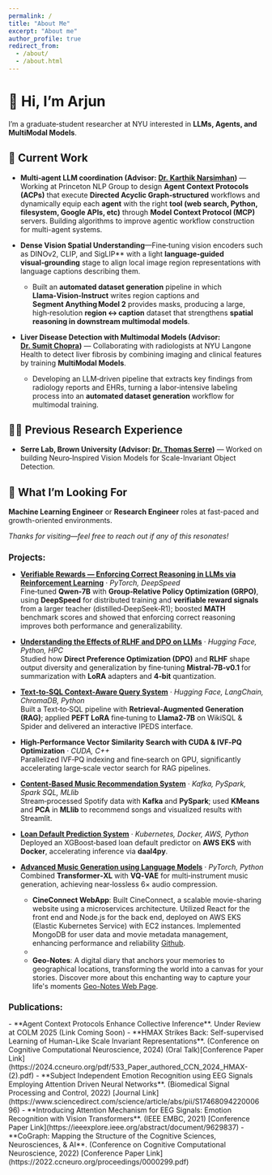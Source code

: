 ```yaml
---
permalink: /
title: "About Me"
excerpt: "About me"
author_profile: true
redirect_from: 
  - /about/
  - /about.html
---
```


# 👋 Hi, I’m **Arjun**

I’m a graduate‑student researcher at NYU interested in **LLMs, Agents, and MultiModal Models**.

## 🔭 Current Work

- **Multi‑agent LLM coordination (Advisor: [Dr.&nbsp;Karthik Narsimhan](https://karthikncode.github.io/))** — Working at Princeton NLP Group to design **Agent Context Protocols (ACPs)** that execute **Directed Acyclic Graph‑structured** workflows and dynamically equip each **agent** with the right **tool (web search, Python, filesystem, Google APIs, etc)** through **Model Context Protocol (MCP)** servers. Building algorithms to improve agentic workflow construction for multi-agent systems.

- **Dense Vision Spatial Understanding**—Fine‑tuning vision encoders such as DINOv2, CLIP, and SigLIP** with a light **language‑guided visual‑grounding** stage to align local image region representations with language captions describing them.
  * Built an **automated dataset generation** pipeline in which **Llama‑Vision‑Instruct** writes region captions and **Segment Anything Model 2** provides masks, producing a large, high‑resolution **region ↔ caption** dataset that strengthens **spatial reasoning in downstream multimodal models**.  

- **Liver Disease Detection with Multimodal Models (Advisor: [Dr.&nbsp;Sumit Chopra](https://www.spchopra.net/#projects))** — Collaborating with radiologists at NYU Langone Health to detect liver fibrosis by combining imaging and clinical features by training **MultiModal Models**.  
  * Developing an LLM‑driven pipeline that extracts key findings from radiology reports and EHRs, turning a labor‑intensive labeling process into an **automated dataset generation** workflow for multimodal training.

## 🧑‍🔬 Previous Research Experience
- **Serre Lab, Brown University (Advisor: [Dr.&nbsp;Thomas Serre](https://serre-lab.clps.brown.edu/research/))** — Worked on building Neuro‑Inspired Vision Models for Scale-Invariant Object Detection.

## 🚀 What I’m Looking For

**Machine Learning Engineer** or **Research Engineer** roles at fast-paced and growth-oriented environments.

*Thanks for visiting—feel free to reach out if any of this resonates!*  

<h2 style="font-size: larger;"><strong>Projects:</strong></h2>

- **[Verifiable Rewards — Enforcing Correct Reasoning in LLMs via Reinforcement Learning](https://github.com/arjunsinghrathore/RL_VerifiableRewards)** · *PyTorch, DeepSpeed*  
  Fine‑tuned **Qwen‑7B** with **Group‑Relative Policy Optimization (GRPO)**, using **DeepSpeed** for distributed training and **verifiable reward signals** from a larger teacher (distilled‑DeepSeek‑R1); boosted **MATH** benchmark scores and showed that enforcing correct reasoning improves both performance and generalizability.

- **[Understanding the Effects of RLHF and DPO on LLMs](https://github.com/PranavGrandhi/DPO_RLHF)** · *Hugging Face, Python, HPC*  
  Studied how **Direct Preference Optimization (DPO)** and **RLHF** shape output diversity and generalization by fine‑tuning **Mistral‑7B‑v0.1** for summarization with **LoRA** adapters and **4‑bit** quantization.

- **[Text‑to‑SQL Context‑Aware Query System](https://github.com/AnanyaSSadana/text-to-sql-llm/tree/main)** · *Hugging Face, LangChain, ChromaDB, Python*  
  Built a Text‑to‑SQL pipeline with **Retrieval‑Augmented Generation (RAG)**; applied **PEFT LoRA** fine‑tuning to **Llama2‑7B** on WikiSQL & Spider and delivered an interactive IPEDS interface.

- **High‑Performance Vector Similarity Search with CUDA & IVF‑PQ Optimization** · *CUDA, C++*  
  Parallelized IVF‑PQ indexing and fine‑search on GPU, significantly accelerating large‑scale vector search for RAG pipelines.

- **[Content‑Based Music Recommendation System](https://github.com/AnanyaSSadana/music-recommendation-system/tree/main)** · *Kafka, PySpark, Spark SQL, MLlib*  
  Stream‑processed Spotify data with **Kafka** and **PySpark**; used **KMeans** and **PCA** in **MLlib** to recommend songs and visualized results with Streamlit.

- **[Loan Default Prediction System](https://github.com/arjunsinghrathore/Loan-Default-Prediction-System)** · *Kubernetes, Docker, AWS, Python*  
  Deployed an XGBoost‑based loan default predictor on **AWS EKS** with **Docker**, accelerating inference via **daal4py**.

- **[Advanced Music Generation using Language Models](https://github.com/AniketRajpoot/DeepMusicGeneration)** · *PyTorch, Python*  
  Combined **Transformer‑XL** with **VQ‑VAE** for multi‑instrument music generation, achieving near‑lossless 6× audio compression.

  - **CineConnect WebApp**: Built CineConnect, a scalable movie-sharing website using a microservices architecture. Utilized React for the front end and Node.js for the back end, deployed on AWS EKS (Elastic Kubernetes Service) with EC2 instances. Implemented MongoDB for user data and movie metadata management, enhancing performance and reliability [Github](https://github.com/arjunsinghrathore/movie-website).
  - 
  - **Geo-Notes**: A digital diary that anchors your memories to geographical locations, transforming the world into a canvas for your stories. Discover more about this enchanting way to capture your life's moments [Geo-Notes Web Page](https://geo-notes-unique123-9b77e082dace.herokuapp.com/).

<h2 style="font-size: larger;"><strong>Publications:</strong></h2>
- **Agent Context Protocols Enhance Collective Inference**. Under Review at COLM 2025 (Link Coming Soon)
- **HMAX Strikes Back: Self-supervised Learning of Human-Like Scale Invariant Representations**. (Conference on Cognitive Computational Neuroscience, 2024) (Oral Talk)[Conference Paper Link](https://2024.ccneuro.org/pdf/533_Paper_authored_CCN_2024_HMAX-(2).pdf)
- **Subject Independent Emotion Recognition using EEG Signals Employing Attention Driven Neural Networks**. (Biomedical Signal Processing and Control, 2022) [Journal Link](https://www.sciencedirect.com/science/article/abs/pii/S1746809422000696)
- **Introducing Attention Mechanism for EEG Signals: Emotion Recognition with Vision Transformers**. (IEEE EMBC, 2021) [Conference Paper Link](https://ieeexplore.ieee.org/abstract/document/9629837)
- **CoGraph: Mapping the Structure of the Cognitive Sciences, Neurosciences, & AI**. (Conference on Cognitive Computational Neuroscience, 2022) [Conference Paper Link](https://2022.ccneuro.org/proceedings/0000299.pdf)


